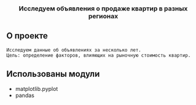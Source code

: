 <p align="center">
  <h3 align="center">Исследуем объявления о продаже квартир в разных регионах</h3>
</p>

## О проекте

	Исследуем данные об объявлениях за несколько лет.
	Цель: определение факторов, влияющих на рыночную стоимость квартир.

## Использованы модули

* matplotlib.pyplot
* pandas